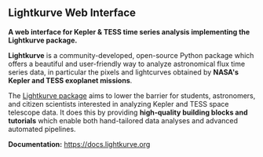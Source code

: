 ## Lightkurve Web Interface

**A web interface for Kepler & TESS time series analysis implementing the Lightkurve package.**  

**Lightkurve** is a community-developed, open-source Python package which offers a beautiful and user-friendly way to analyze astronomical flux time series data, in particular the pixels and lightcurves obtained by **NASA's Kepler and TESS exoplanet missions**.  

The [Lightkurve package](https://github.com/KeplerGO/lightkurve) aims to lower the barrier for students, astronomers, and citizen scientists interested in analyzing Kepler and TESS space telescope data. It does this by providing **high-quality building blocks and tutorials** which enable both hand-tailored data analyses and advanced automated pipelines.

**Documentation:** https://docs.lightkurve.org  